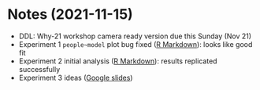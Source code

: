 
# Notes (2021-11-15)

- DDL: Why-21 workshop camera ready version due this Sunday (Nov 21)
- Experiment 1 `people~model` plot bug fixed ([R Markdown](https://eco.ppls.ed.ac.uk/~s1941626/exp_1_analysis.html)): looks like good fit
- Experiment 2 initial analysis ([R Markdown](https://eco.ppls.ed.ac.uk/~s1941626/exp_2_analysis.html)): results replicated successfully
- Experiment 3 ideas ([Google slides](https://docs.google.com/presentation/d/1RZKkMILvrb2PMAnd1k2Yq3rgNj7F0x-5qZmEqtKHnOI/edit?usp=sharing))
